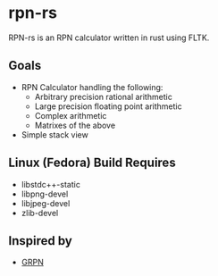 # rpn-rs

RPN-rs is an RPN calculator written in rust using FLTK.

## Goals
* RPN Calculator handling the following:
   * Arbitrary precision rational arithmetic
   * Large precision floating point arithmetic
   * Complex arithmetic
   * Matrixes of the above
 * Simple stack view

## Linux (Fedora) Build Requires
* libstdc++-static
* libpng-devel
* libjpeg-devel
* zlib-devel

## Inspired by
 * [GRPN](https://github.com/utopiabound/grpn)
